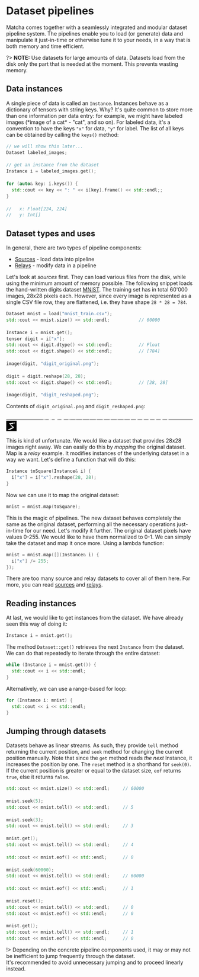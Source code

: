 # Dataset pipelines

Matcha comes together with a seamlessly integrated and modular dataset pipeline system. The pipelines enable you to load (or generate) data
and manipulate it just-in-time or otherwise tune it to your needs, in a way
that is both memory and time efficient.

?> **NOTE:** Use datasets for large amounts of data. Datasets load from the disk only the part that is needed at the moment.
   This prevents wasting memory.

## Data instances

A single piece of data is called an `Instance`. Instances behave as a dictionary of tensors with string keys. Why? It's quite common to
store more than one information per data entry: for example, we might have labeled images (\*image of a cat\* - "cat", and so on).
For labeled data, it's a convention to have the keys `"x"` for data, `"y"` for label. 
The list of all keys can be obtained by calling the `keys()` method:

```cpp
// we will show this later...
Dataset labeled_images;

// get an instance from the dataset
Instance i = labeled_images.get();

for (auto& key: i.keys()) {
  std::cout << key << ": " << i[key].frame() << std::endl;;
}

//   x: Float[224, 224]
//   y: Int[]

```



## Dataset types and uses

In general, there are two types of pipeline components:

- [Sources](dataset/sources) - load data into pipeline
- [Relays](dataset/relays) - modify data in a pipeline

Let's look at _sources_ first. 
They can load various files from the disk, while using the minimum amount of memory possible.
The following snippet loads the hand-written digits dataset [MNIST](https://en.wikipedia.org/wiki/MNIST_database). 
The training set has in total 60'000 images, 28x28 pixels each. 
However, since every image is represented as a single CSV file row, they are flattened, i.e. they have shape `28 * 28 = 784`.


```cpp
Dataset mnist = load("mnist_train.csv");
std::cout << mnist.size() << std::endl;           // 60000

Instance i = mnist.get();
tensor digit = i["x"];
std::cout << digit.dtype() << std::endl;          // Float
std::cout << digit.shape() << std::endl;          // [784]

image(digit, "digit_original.png");

digit = digit.reshape(28, 28);
std::cout << digit.shape() << std::endl;          // [28, 28]

image(digit, "digit_reshaped.png");
```

Contents of `digit_original.png` and `digit_reshaped.png`:

![img](digit_original.png)
![img](digit_reshaped.png)

This is kind of unfortunate. We would like a dataset that provides 28x28 images right away. We can easily do this by
_mapping_ the original dataset. Map is a _relay_ example. It modifies instances of the underlying dataset in a way we want.
Let's define a function that will do this:


```cpp
Instance toSquare(Instance& i) {
  i["x"] = i["x"].reshape(28, 28);
}
```

Now we can use it to map the original dataset:

```cpp
mnist = mnist.map(toSquare);
```

This is the magic of pipelines. The new dataset behaves completely the same as the original dataset,
performing all the necessary operations just-in-time for our need. Let's modify it further. The original
dataset pixels have values 0-255. We would like to have them normalized to 0-1.
We can simply take the dataset and map it once more. Using a lambda function:

```cpp
mnist = mnist.map([](Instance& i) {
  i["x"] /= 255;
});
```

There are too many source and relay datasets to cover all of them here. 
For more, you can read [sources](dataset/sources) and [relays](dataset/relays).


## Reading instances

At last, we would like to get instances from the dataset. We have already seen this way of doing it:

```cpp
Instance i = mnist.get();
```

The method `Dataset::get()` retrieves the next `Instance` from the dataset. We can do that repeatedly to iterate through the entire dataset:

```cpp
while (Instance i = mnist.get()) {
  std::cout << i << std::endl;
}
```

Alternatively, we can use a range-based for loop:

```cpp
for (Instance i: mnist) {
  std::cout << i << std::endl;
}
```

## Jumping through datasets

Datasets behave as linear streams. As such, they provide `tell` method returning the current position,
and `seek` method for changing the current position manually. Note that since the `get` method reads _the next_ Instance,
it increases the position by one. The `reset` method is a shorthand for `seek(0)`.
If the current position is greater or equal to the dataset size, `eof` returns `true`, else it returns `false`.


```cpp
std::cout << mnist.size() << std::endl;     // 60000

mnist.seek(5);
std::cout << mnist.tell() << std::endl;     // 5

mnist.seek(3);
std::cout << mnist.tell() << std::endl;     // 3

mnist.get();
std::cout << mnist.tell() << std::endl;     // 4

std::cout << mnist.eof() << std::endl;      // 0

mnist.seek(60000);
std::cout << mnist.tell() << std::endl;     // 60000

std::cout << mnist.eof() << std::endl;      // 1

mnist.reset();
std::cout << mnist.tell() << std::endl;     // 0
std::cout << mnist.eof() << std::endl;      // 0

mnist.get();
std::cout << mnist.tell() << std::endl;     // 1
std::cout << mnist.eof() << std::endl;      // 0
```

!> Depending on the concrete pipeline components used, it may or may not be inefficient to jump frequently through the dataset. \
   It's recommended to avoid unnecessary jumping and to proceed linearly instead.
